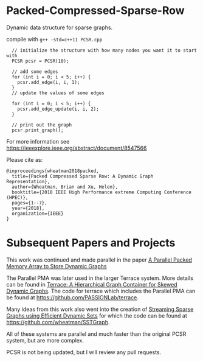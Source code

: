 # Packed-Compressed-Sparse-Row

Dynamic data structure for sparse graphs.

compile with `g++ -std=c++11 PCSR.cpp`

```
  // initialize the structure with how many nodes you want it to start with
  PCSR pcsr = PCSR(10);

  // add some edges
  for (int i = 0; i < 5; i++) {
    pcsr.add_edge(i, i, 1);
  }
  // update the values of some edges

  for (int i = 0; i < 5; i++) {
    pcsr.add_edge_update(i, i, 2);
  }

  // print out the graph
  pcsr.print_graph();
```

For more information see https://ieeexplore.ieee.org/abstract/document/8547566

Please cite as:
```
@inproceedings{wheatman2018packed,
  title={Packed Compressed Sparse Row: A Dynamic Graph Representation},
  author={Wheatman, Brian and Xu, Helen},
  booktitle={2018 IEEE High Performance extreme Computing Conference (HPEC)},
  pages={1--7},
  year={2018},
  organization={IEEE}
}
```

# Subsequent Papers and Projects
This work was continued and made parallel in the paper [A Parallel Packed Memory Array to Store Dynamic Graphs](https://epubs.siam.org/doi/abs/10.1137/1.9781611976472.3)

The Parallel PMA was later used in the larger Terrace system.  More details can be found in [Terrace: A Hierarchical Graph Container for Skewed Dynamic Graphs](https://dl.acm.org/doi/abs/10.1145/3448016.3457313). The code for terrace which includes the Parallel PMA can be found at https://github.com/PASSIONLab/terrace.

Many ideas from this work also went into the creation of [Streaming Sparse Graphs using Efficient Dynamic Sets](https://ieeexplore.ieee.org/abstract/document/9671836) for which the code can be found at https://github.com/wheatman/SSTGraph.

All of these systems are parallel and much faster than the original PCSR system, but are more complex.  

PCSR is not being updated, but I will review any pull requests. 
